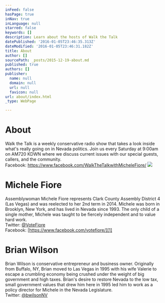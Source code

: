 ```yaml
---
inFeed: false
hasPage: true
inNav: true
inLanguage: null
starred: false
keywords: []
description: Learn about the hosts of Walk the Talk
datePublished: '2016-01-05T23:46:35.313Z'
dateModified: '2016-01-05T23:46:31.182Z'
title: About
author: []
sourcePath: _posts/2015-12-19-about.md
published: true
authors: []
publisher:
  name: null
  domain: null
  url: null
  favicon: null
url: about/index.html
_type: WebPage

---
```

# About

Walk the Talk is a weekly conservative radio show that takes a look inside what's really going on in Nevada politics.  Join us every Saturday at 9:00am on AM720 KDWN where we discuss current issues with our special guests, callers, and the community.   
Facebook: https://www.facebook.com/WalkTheTalkwithMicheleFiore/
![](https://the-grid-user-content.s3-us-west-2.amazonaws.com/5c489678-16e3-4cdf-b466-bbbb8ee77832.jpg)

# Michele Fiore

Assemblywoman Michele Fiore represents Clark County Assembly District 4 (Las Vegas) and was reelected to her 2nd term in 2014\. Michele was born in Brooklyn, New York, and has lived in Nevada since 1993\. The only child of a single mother, Michele was taught to be fiercely independent and to value hard work.  
Twitter: [@VoteFiore][0]  
Facebook: [https://www.facebook.com/votefiore/][1]

# Brian Wilson

Brian Wilson is conservative entrepreneur and business owner. Originally from Buffalo, NY, Brian moved to Las Vegas in 1995 with his wife Valerie to escape a crumbling economy being crushed under the weight of big government and high taxes. Brian's desire to restore Nevada to the low tax, small government values that drew him here in 1995 led him to work as a policy director for Michele in the Nevada Legislature.   
Twitter: [@bwilsonNV][2]

[0]: https://twitter.com/VoteFiore
[1]: https://www.facebook.com/votefiore/
[2]: https://twitter.com/bwilsonNV